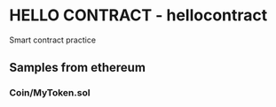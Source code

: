 # HELLO CONTRACT - hellocontract
Smart contract practice

## Samples from ethereum
### Coin/MyToken.sol
